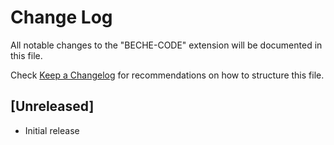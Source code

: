 # Change Log

All notable changes to the "BECHE-CODE" extension will be documented in this file.

Check [Keep a Changelog](http://keepachangelog.com/) for recommendations on how to structure this file.

## [Unreleased]

- Initial release